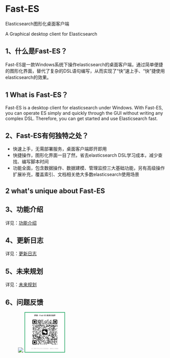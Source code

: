 # Fast-ES
Elasticsearch图形化桌面客户端

A Graphical desktop client for Elasticsearch

## 1、什么是Fast-ES？
Fast-ES是一款Windows系统下操作elasticsearch的桌面客户端，通过简单便捷的图形化界面，替代了复杂的DSL语句编写，从而实现了“快”速上手、“快”捷使用elasticsearch的效果。
## 1 What is Fast-ES？
Fast-ES is a desktop client for elasticsearch under Windows. With Fast-ES, you can operate ES simply and quickly through the GUI without writing any complex DSL. Therefore, you can get started and use Elasticsearch fast.
## 2、Fast-ES有何独特之处？
- 快速上手，无需部署服务，桌面客户端即开即用
- 快捷操作，图形化界面一目了然，省去elasticsearch DSL学习成本，减少查找、编写脚本时间
- 功能全面，包含数据操作、数据建模、管理监控三大基础功能，另有高级操作扩展补充，覆盖索引、文档相关绝大多数elasticsearch使用场景
## 2 what's unique about Fast-ES

## 3、功能介绍
详见：[功能介绍](https://github.com/duzhimin/fast-es/blob/main/docs/instructions.md)
## 4、更新日志
详见：[更新日志](https://github.com/duzhimin/fast-es/releases)
## 5、未来规划
详见：[未来规划](https://github.com/duzhimin/fast-es/blob/main/docs/future-plan)
## 6、问题反馈
<figure class="half">
    <img src="https://user-images.githubusercontent.com/59269223/218623247-8ae3cafb-8b04-48e1-b513-24ad87b63906.jpg" width="30%">
    <img src="docs\\image\\group.jpg" width="30%">
</figure>
